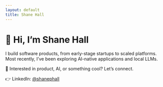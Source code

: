 ```yaml
---
layout: default
title: Shane Hall
---
```


# 👋 Hi, I’m Shane Hall

I build software products, from early-stage startups to scaled platforms. Most recently, I’ve been exploring AI-native applications and local LLMs.

🚀 Interested in product, AI, or something cool? Let’s connect.

👉 LinkedIn: [@shanephall](https://www.linkedin.com/in/shanephall)
